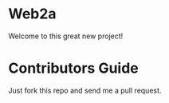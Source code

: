 Web2a
=====
Welcome to this great new project!

Contributors Guide
==================
Just fork this repo and send me a pull request.
